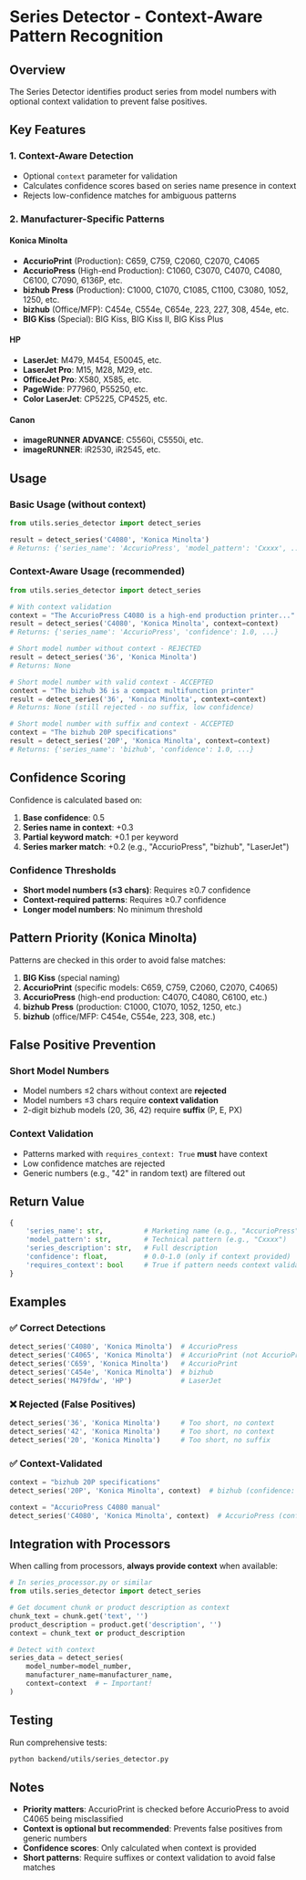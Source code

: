 # Series Detector - Context-Aware Pattern Recognition

## Overview

The Series Detector identifies product series from model numbers with optional context validation to prevent false positives.

## Key Features

### 1. **Context-Aware Detection**
- Optional `context` parameter for validation
- Calculates confidence scores based on series name presence in context
- Rejects low-confidence matches for ambiguous patterns

### 2. **Manufacturer-Specific Patterns**

#### **Konica Minolta**
- **AccurioPrint** (Production): C659, C759, C2060, C2070, C4065
- **AccurioPress** (High-end Production): C1060, C3070, C4070, C4080, C6100, C7090, 6136P, etc.
- **bizhub Press** (Production): C1000, C1070, C1085, C1100, C3080, 1052, 1250, etc.
- **bizhub** (Office/MFP): C454e, C554e, C654e, 223, 227, 308, 454e, etc.
- **BIG Kiss** (Special): BIG Kiss, BIG Kiss II, BIG Kiss Plus

#### **HP**
- **LaserJet**: M479, M454, E50045, etc.
- **LaserJet Pro**: M15, M28, M29, etc.
- **OfficeJet Pro**: X580, X585, etc.
- **PageWide**: P77960, P55250, etc.
- **Color LaserJet**: CP5225, CP4525, etc.

#### **Canon**
- **imageRUNNER ADVANCE**: C5560i, C5550i, etc.
- **imageRUNNER**: iR2530, iR2545, etc.

## Usage

### Basic Usage (without context)
```python
from utils.series_detector import detect_series

result = detect_series('C4080', 'Konica Minolta')
# Returns: {'series_name': 'AccurioPress', 'model_pattern': 'Cxxxx', ...}
```

### Context-Aware Usage (recommended)
```python
from utils.series_detector import detect_series

# With context validation
context = "The AccurioPress C4080 is a high-end production printer..."
result = detect_series('C4080', 'Konica Minolta', context=context)
# Returns: {'series_name': 'AccurioPress', 'confidence': 1.0, ...}

# Short model number without context - REJECTED
result = detect_series('36', 'Konica Minolta')
# Returns: None

# Short model number with valid context - ACCEPTED
context = "The bizhub 36 is a compact multifunction printer"
result = detect_series('36', 'Konica Minolta', context=context)
# Returns: None (still rejected - no suffix, low confidence)

# Short model number with suffix and context - ACCEPTED
context = "The bizhub 20P specifications"
result = detect_series('20P', 'Konica Minolta', context=context)
# Returns: {'series_name': 'bizhub', 'confidence': 1.0, ...}
```

## Confidence Scoring

Confidence is calculated based on:
1. **Base confidence**: 0.5
2. **Series name in context**: +0.3
3. **Partial keyword match**: +0.1 per keyword
4. **Series marker match**: +0.2 (e.g., "AccurioPress", "bizhub", "LaserJet")

### Confidence Thresholds
- **Short model numbers (≤3 chars)**: Requires ≥0.7 confidence
- **Context-required patterns**: Requires ≥0.7 confidence
- **Longer model numbers**: No minimum threshold

## Pattern Priority (Konica Minolta)

Patterns are checked in this order to avoid false matches:

1. **BIG Kiss** (special naming)
2. **AccurioPrint** (specific models: C659, C759, C2060, C2070, C4065)
3. **AccurioPress** (high-end production: C4070, C4080, C6100, etc.)
4. **bizhub Press** (production: C1000, C1070, 1052, 1250, etc.)
5. **bizhub** (office/MFP: C454e, C554e, 223, 308, etc.)

## False Positive Prevention

### Short Model Numbers
- Model numbers ≤2 chars without context are **rejected**
- Model numbers ≤3 chars require **context validation**
- 2-digit bizhub models (20, 36, 42) require **suffix** (P, E, PX)

### Context Validation
- Patterns marked with `requires_context: True` **must** have context
- Low confidence matches are rejected
- Generic numbers (e.g., "42" in random text) are filtered out

## Return Value

```python
{
    'series_name': str,          # Marketing name (e.g., "AccurioPress")
    'model_pattern': str,        # Technical pattern (e.g., "Cxxxx")
    'series_description': str,   # Full description
    'confidence': float,         # 0.0-1.0 (only if context provided)
    'requires_context': bool     # True if pattern needs context validation
}
```

## Examples

### ✅ Correct Detections
```python
detect_series('C4080', 'Konica Minolta')  # AccurioPress
detect_series('C4065', 'Konica Minolta')  # AccurioPrint (not AccurioPress!)
detect_series('C659', 'Konica Minolta')   # AccurioPrint
detect_series('C454e', 'Konica Minolta')  # bizhub
detect_series('M479fdw', 'HP')            # LaserJet
```

### ❌ Rejected (False Positives)
```python
detect_series('36', 'Konica Minolta')     # Too short, no context
detect_series('42', 'Konica Minolta')     # Too short, no context
detect_series('20', 'Konica Minolta')     # Too short, no suffix
```

### ✅ Context-Validated
```python
context = "bizhub 20P specifications"
detect_series('20P', 'Konica Minolta', context)  # bizhub (confidence: 1.0)

context = "AccurioPress C4080 manual"
detect_series('C4080', 'Konica Minolta', context)  # AccurioPress (confidence: 1.0)
```

## Integration with Processors

When calling from processors, **always provide context** when available:

```python
# In series_processor.py or similar
from utils.series_detector import detect_series

# Get document chunk or product description as context
chunk_text = chunk.get('text', '')
product_description = product.get('description', '')
context = chunk_text or product_description

# Detect with context
series_data = detect_series(
    model_number=model_number,
    manufacturer_name=manufacturer_name,
    context=context  # ← Important!
)
```

## Testing

Run comprehensive tests:
```bash
python backend/utils/series_detector.py
```

## Notes

- **Priority matters**: AccurioPrint is checked before AccurioPress to avoid C4065 being misclassified
- **Context is optional but recommended**: Prevents false positives from generic numbers
- **Confidence scores**: Only calculated when context is provided
- **Short patterns**: Require suffixes or context validation to avoid false matches

